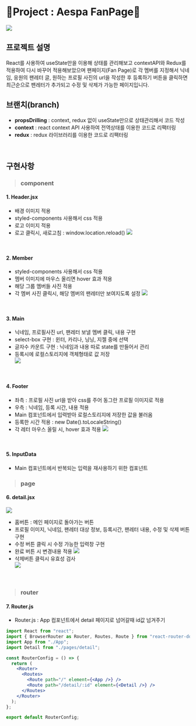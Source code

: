 # 💫Project : Aespa FanPage💫
![](https://velog.velcdn.com/images/hrnn00/post/27369841-9c76-4363-81ef-b08e92083471/image.png)
<br/>

## 프로젝트 설명
React를 사용하여 useState만을 이용해 상태를 관리해보고 contextAPI와 Redux를 적용하여 다시 바꾸어 적용해보았으며 팬페이지(Fan Page)로 각 멤버를 지정해서 닉네임, 응원의 팬레터 글, 원하는 프로필 사진의 url을 작성한 후 등록하기 버튼을 클릭하면 최근순으로 팬레터가 추가되고 수정 및 삭제가 가능한 페이지입니다.
<br/>

## 브랜치(branch)
- **propsDrilling** : context, redux 없이 useState만으로 상태관리해서 코드 작성
- **context** : react context API 사용하여 전역상태를 이용한 코드로 리팩터링
- **redux** : redux 라이브러리를 이용한 코드로 리팩터링
<br/>

## 구현사항
> ### component

#### 1. Header.jsx
- 배경 이미지 적용
- styled-components 사용해서 css 적용
- 로고 이미지 적용
- 로고 클릭시, 새로고침
: window.location.reload()
![](https://velog.velcdn.com/images/hrnn00/post/4e985003-feef-4877-abb2-372ad4d97569/image.png)
<br/>

#### 2. Member
- styled-components 사용해서 css 적용
- 멤버 이미지에 마우스 올리면 hover 효과 적용
- 해당 그룹 멤버들 사진 적용
- 각 멤버 사진 클릭시, 해당 멤버의 팬레터만 보여지도록 설정
![](https://velog.velcdn.com/images/hrnn00/post/ac77add0-a4e3-4e82-bbaf-4010348b432b/image.png)
<br/>

#### 3. Main
- 닉네임, 프로필사진 url, 팬레터 보낼 멤버 클릭, 내용 구현
- select-box 구현 : 윈터, 카리나, 닝닝, 지젤 중에 선택
- 글자수 카운트 구현 : 닉네임과 내용 따로 state를 만들어서 관리
- 등록시에 로컬스토리지에 객체형태로 값 저장<br/>
![](https://velog.velcdn.com/images/hrnn00/post/56c18aaf-6924-4ec7-80a3-749c853d2aba/image.png)
<br/>

#### 4. Footer
- 좌측 : 프로필 사진 url을 받아 css를 주어 동그란 프로필 이미지로 적용
- 우측 : 닉네임, 등록 시간, 내용 적용
- Main 컴포넌트에서 입력받아 로컬스토리지에 저장한 값을 불러옴
- 등록한 시간 적용 : new Date().toLocaleString()
- 각 레터 마우스 올릴 시, hover 효과 적용
![](https://velog.velcdn.com/images/hrnn00/post/de37c0dc-7cde-457c-b8d0-f62efe367b55/image.png)
<br/>

#### 5. InputData
- Main 컴포넌트에서 반복되는 입력을 재사용하기 위한 컴포넌트

> ### page

#### 6. detail.jsx
![](https://velog.velcdn.com/images/hrnn00/post/4d3adc7e-a0fb-455e-ae2d-4cfd4d994bca/image.png)
- 홈버튼 : 메인 페이지로 돌아가는 버튼
- 프로필 이미지, 닉네임, 팬레터 대상 정보, 등록시간, 팬레터 내용, 수정 및 삭제 버튼 구현
- 수정 버튼 클릭 시 수정 가능한 입력창 구현
- 완료 버튼 시 변경내용 적용
![](https://velog.velcdn.com/images/hrnn00/post/24824bf9-68ca-4183-85ba-9e27aecd0781/image.png)
- 삭제버튼 클릭시 유효성 검사 <br/>
![](https://velog.velcdn.com/images/hrnn00/post/720c5fe2-5842-4ffc-9297-36a074aa4da0/image.png)
<br/>

> ### router

#### 7. Router.js
- Router.js : App 컴포넌트에서 detail 페이지로 넘어갈때 id값 넘겨주기
```jsx
import React from "react";
import { BrowserRouter as Router, Routes, Route } from "react-router-dom";
import App from "./App";
import Detail from "./pages/detail";

const RouterConfig = () => {
  return (
    <Router>
      <Routes>
        <Route path="/" element={<App />} />
        <Route path="/detail/:id" element={<Detail />} />
      </Routes>
    </Router>
  );
};

export default RouterConfig;

```
